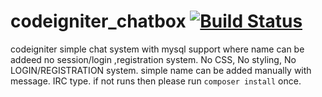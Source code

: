 # codeigniter_chatbox  [![Build Status](https://travis-ci.org/saikatharryc/codeigniter_chatbox.svg?branch=master)](https://travis-ci.org/saikatharryc/codeigniter_chatbox)
codeigniter simple chat system with mysql support where name can be addeed no session/login ,registration system.
No CSS,
No styling,
No LOGIN/REGISTRATION system.
simple name can be added manually with message.
IRC type.
if not runs then please run `composer install` once.
